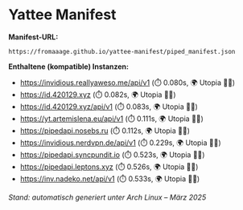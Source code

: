 # Yattee Manifest

**Manifest-URL:**
```
https://fromaaage.github.io/yattee-manifest/piped_manifest.json
````

**Enthaltene (kompatible) Instanzen:**

- https://invidious.reallyaweso.me/api/v1 (⏱️ 0.080s, 🌍 Utopia 🏴‍☠️)
- https://id.420129.xyz (⏱️ 0.082s, 🌍 Utopia 🏴‍☠️)
- https://id.420129.xyz/api/v1 (⏱️ 0.083s, 🌍 Utopia 🏴‍☠️)
- https://yt.artemislena.eu/api/v1 (⏱️ 0.111s, 🌍 Utopia 🏴‍☠️)
- https://pipedapi.nosebs.ru (⏱️ 0.112s, 🌍 Utopia 🏴‍☠️)
- https://invidious.nerdvpn.de/api/v1 (⏱️ 0.229s, 🌍 Utopia 🏴‍☠️)
- https://pipedapi.syncpundit.io (⏱️ 0.523s, 🌍 Utopia 🏴‍☠️)
- https://pipedapi.leptons.xyz (⏱️ 0.526s, 🌍 Utopia 🏴‍☠️)
- https://inv.nadeko.net/api/v1 (⏱️ 0.533s, 🌍 Utopia 🏴‍☠️)

_Stand: automatisch generiert unter Arch Linux – März 2025_
